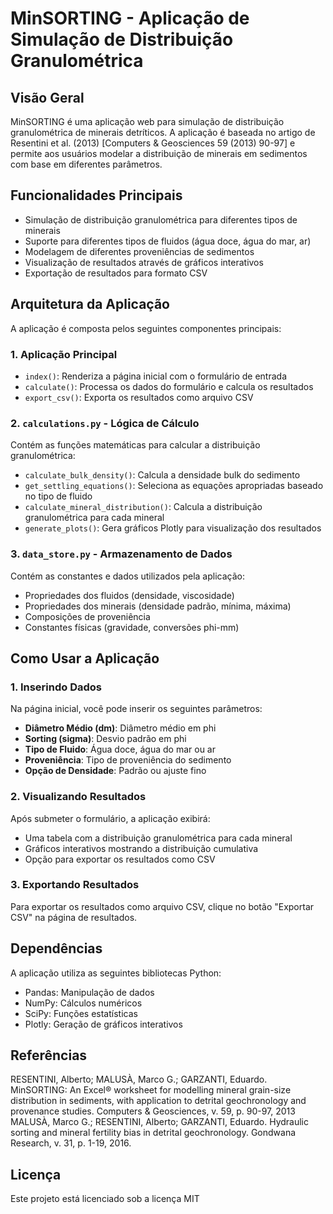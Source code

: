 # MinSORTING - Aplicação de Simulação de Distribuição Granulométrica

## Visão Geral

MinSORTING é uma aplicação web para simulação de distribuição granulométrica de minerais detríticos. A aplicação é baseada no artigo de Resentini et al. (2013) [Computers & Geosciences 59 (2013) 90-97] e permite aos usuários modelar a distribuição de minerais em sedimentos com base em diferentes parâmetros.

## Funcionalidades Principais

- Simulação de distribuição granulométrica para diferentes tipos de minerais
- Suporte para diferentes tipos de fluidos (água doce, água do mar, ar)
- Modelagem de diferentes proveniências de sedimentos
- Visualização de resultados através de gráficos interativos
- Exportação de resultados para formato CSV

## Arquitetura da Aplicação

A aplicação é composta pelos seguintes componentes principais:

### 1. Aplicação Principal

- `index()`: Renderiza a página inicial com o formulário de entrada
- `calculate()`: Processa os dados do formulário e calcula os resultados
- `export_csv()`: Exporta os resultados como arquivo CSV

### 2. `calculations.py` - Lógica de Cálculo

Contém as funções matemáticas para calcular a distribuição granulométrica:

- `calculate_bulk_density()`: Calcula a densidade bulk do sedimento
- `get_settling_equations()`: Seleciona as equações apropriadas baseado no tipo de fluido
- `calculate_mineral_distribution()`: Calcula a distribuição granulométrica para cada mineral
- `generate_plots()`: Gera gráficos Plotly para visualização dos resultados

### 3. `data_store.py` - Armazenamento de Dados

Contém as constantes e dados utilizados pela aplicação:

- Propriedades dos fluidos (densidade, viscosidade)
- Propriedades dos minerais (densidade padrão, mínima, máxima)
- Composições de proveniência
- Constantes físicas (gravidade, conversões phi-mm)

## Como Usar a Aplicação

### 1. Inserindo Dados

Na página inicial, você pode inserir os seguintes parâmetros:

- **Diâmetro Médio (dm)**: Diâmetro médio em phi
- **Sorting (sigma)**: Desvio padrão em phi
- **Tipo de Fluido**: Água doce, água do mar ou ar
- **Proveniência**: Tipo de proveniência do sedimento
- **Opção de Densidade**: Padrão ou ajuste fino

### 2. Visualizando Resultados

Após submeter o formulário, a aplicação exibirá:

- Uma tabela com a distribuição granulométrica para cada mineral
- Gráficos interativos mostrando a distribuição cumulativa
- Opção para exportar os resultados como CSV

### 3. Exportando Resultados

Para exportar os resultados como arquivo CSV, clique no botão "Exportar CSV" na página de resultados.

## Dependências

A aplicação utiliza as seguintes bibliotecas Python:

- Pandas: Manipulação de dados
- NumPy: Cálculos numéricos
- SciPy: Funções estatísticas
- Plotly: Geração de gráficos interativos

## Referências

RESENTINI, Alberto; MALUSÀ, Marco G.; GARZANTI, Eduardo. MinSORTING: An Excel® worksheet for modelling mineral grain-size distribution in sediments, with application to detrital geochronology and provenance studies. Computers & Geosciences, v. 59, p. 90-97, 2013
MALUSÀ, Marco G.; RESENTINI, Alberto; GARZANTI, Eduardo. Hydraulic sorting and mineral fertility bias in detrital geochronology. Gondwana Research, v. 31, p. 1-19, 2016.

## Licença

Este projeto está licenciado sob a licença MIT 
